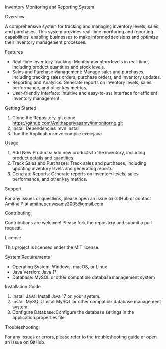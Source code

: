 Inventory Monitoring and Reporting System

Overview

A comprehensive system for tracking and managing inventory levels, sales, and purchases. This system provides real-time monitoring and reporting capabilities, enabling businesses to make informed decisions and optimize their inventory management processes.

Features

- Real-time Inventory Tracking: Monitor inventory levels in real-time, including product quantities and stock levels.
- Sales and Purchase Management: Manage sales and purchases, including tracking sales orders, purchase orders, and inventory updates.
- Reporting and Analytics: Generate reports on inventory levels, sales performance, and other key metrics.
- User-friendly Interface: Intuitive and easy-to-use interface for efficient inventory management.

Getting Started

1. Clone the Repository: git clone https://github.com/Amithaperiyasamy/inmonitoring.git
2. Install Dependencies: mvn install
3. Run the Application: mvn compile exec:java

Usage

1. Add New Products: Add new products to the inventory, including product details and quantities.
2. Track Sales and Purchases: Track sales and purchases, including updating inventory levels and generating reports.
3. Generate Reports: Generate reports on inventory levels, sales performance, and other key metrics.

Support

For any issues or questions, please open an issue on GitHub or contact Amitha P at amithaperiyasamy2005@gmail.com

Contributing

Contributions are welcome! Please fork the repository and submit a pull request.

License

This project is licensed under the MIT license.

System Requirements

- Operating System: Windows, macOS, or Linux
- Java Version: Java 17 
- Database: MySQL or other compatible database management system

Installation Guide

1. Install Java: Install Java 17 on your system.
2. Install MySQL: Install MySQL or other compatible database management system.
3. Configure Database: Configure the database settings in the application.properties file.

Troubleshooting

For any issues or errors, please refer to the troubleshooting guide or open an issue on GitHub.
